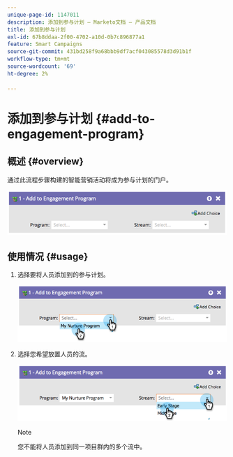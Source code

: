 ```yaml
---
unique-page-id: 1147011
description: 添加到参与计划 — Marketo文档 — 产品文档
title: 添加到参与计划
exl-id: 67b8ddaa-2f00-4702-a10d-0b7c896877a1
feature: Smart Campaigns
source-git-commit: 431bd258f9a68bbb9df7acf043085578d3d91b1f
workflow-type: tm+mt
source-wordcount: '69'
ht-degree: 2%

---
```


# 添加到参与计划 {#add-to-engagement-program}

## 概述 {#overview}

通过此流程步骤构建的智能营销活动将成为参与计划的门户。

![](assets/image2014-9-22-14-3a47-3a32.png)

## 使用情况 {#usage}

1. 选择要将人员添加到的参与计划。

   ![](assets/image2014-9-22-14-3a47-3a36.png)

1. 选择您希望放置人员的流。

   ![](assets/image2014-9-22-14-3a47-3a39.png)

   >[!NOTE]
   >
   >您不能将人员添加到同一项目群内的多个流中。
